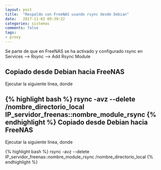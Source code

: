 ```yaml
---
layout: post
title:  "Respaldo con FreeNAS usando rsync desde Debian"
date:   2017-11-02 09:39:22
categories: sistemas
comments: false
tags:
- proxy
---
```


Se parte de que en FreeNAS se ha activado y configurado rsync en Services --> Rsync --> Add Rsync Module


Copiado desde Debian hacia FreeNAS
----------------------------------

Ejecutar la siguiente línea, donde 


{% highlight bash %}
rsync -avz --delete /nombre_directorio_local IP_servidor_freenas::nombre_module_rsync
{% endhighlight %}
Copiado desde Debian hacia FreeNAS
----------------------------------

Ejecutar la siguiente línea, donde 


{% highlight bash %}
rsync -avz --delete IP_servidor_freenas::nombre_module_rsync /nombre_directorio_local
{% endhighlight %}

